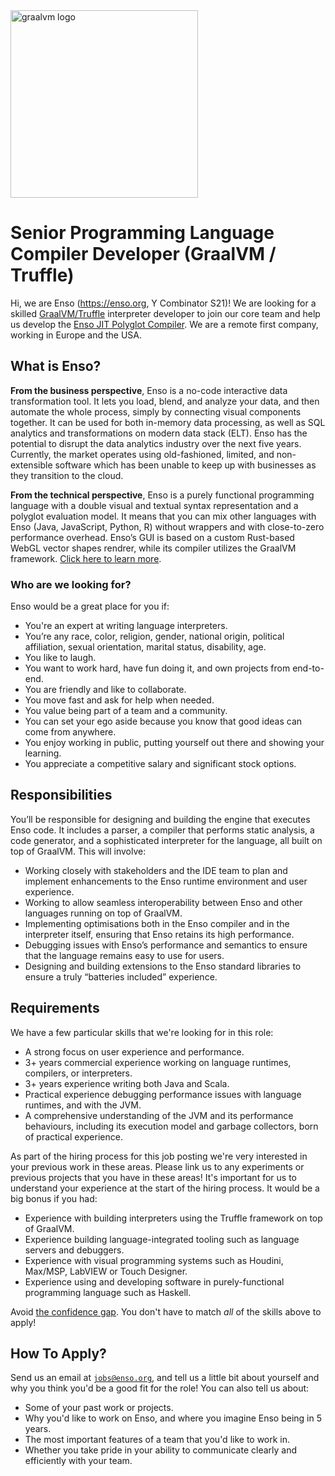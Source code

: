 <img src="https://user-images.githubusercontent.com/1623053/131850979-fdb0e243-6ffe-46b8-9c14-d86784659741.png" alt="graalvm logo" width="300px">

# Senior Programming Language Compiler Developer (GraalVM / Truffle)
Hi, we are Enso (https://enso.org, Y Combinator S21)! We are looking for a skilled [GraalVM/Truffle](https://www.graalvm.org) interpreter 
developer to join our core team and help us develop the [Enso JIT Polyglot Compiler](https://enso.org/language#compiler). We are a remote first company, working in 
Europe and the USA.

## What is Enso?
**From the business perspective**, Enso is a no-code interactive data transformation 
tool. It lets you load, blend, and analyze your data, and then automate the 
whole process, simply by connecting visual components together. It can be used for 
both in-memory data processing, as well as SQL analytics and transformations on 
modern data stack (ELT). Enso has the potential to disrupt the data analytics 
industry over the next five years. 
Currently, the market operates using old-fashioned, limited, and non-extensible 
software which has been unable to keep up with businesses as they transition 
to the cloud.

**From the technical perspective**, Enso is a purely functional programming 
language with a double visual and textual syntax representation and a polyglot 
evaluation model. It means that you can mix other languages with Enso (Java, 
JavaScript, Python, R) without wrappers and with close-to-zero performance 
overhead. Enso’s GUI is based on a custom Rust-based WebGL vector shapes rendrer, 
while its compiler utilizes the GraalVM framework. [Click here to learn more](https://enso.org/language).

### Who are we looking for?
Enso would be a great place for you if:
- You're an expert at writing language interpreters.
- You’re any race, color, religion, gender, national origin, political affiliation, sexual orientation, 
  marital status, disability, age.
- You like to laugh.
- You want to work hard, have fun doing it, and own projects from end-to-end.
- You are friendly and like to collaborate.
- You move fast and ask for help when needed.
- You value being part of a team and a community.
- You can set your ego aside because you know that good ideas can come from anywhere.
- You enjoy working in public, putting yourself out there and showing your learning.
- You appreciate a competitive salary and significant stock options.

## Responsibilities
You’ll be responsible for designing and building the engine that executes Enso code. 
It includes a parser, a compiler that performs static analysis, a code generator, 
and a sophisticated interpreter for the language, all built on top of GraalVM. 
This will involve:
- Working closely with stakeholders and the IDE team to plan and implement 
  enhancements to the Enso runtime environment and user experience.
- Working to allow seamless interoperability between Enso and other languages 
  running on top of GraalVM.
- Implementing optimisations both in the Enso compiler and in the interpreter 
  itself, ensuring that Enso retains its high performance.
- Debugging issues with Enso’s performance and semantics to ensure that 
  the language remains easy to use for users.
- Designing and building extensions to the Enso standard libraries to 
  ensure a truly “batteries included” experience.

## Requirements
We have a few particular skills that we're looking for in this role:
- A strong focus on user experience and performance.
- 3+ years commercial experience working on language runtimes, compilers, 
  or interpreters.
- 3+ years experience writing both Java and Scala.
- Practical experience debugging performance issues with language runtimes, 
  and with the JVM.
- A comprehensive understanding of the JVM and its performance behaviours, 
  including its execution model and garbage collectors, born of practical experience.

As part of the hiring process for this job posting we're very interested in your 
previous work in these areas. Please link us to any experiments or previous projects 
that you have in these areas! It's important for us to understand your experience at 
the start of the hiring process.
It would be a big bonus if you had:
- Experience with building interpreters using the Truffle framework on top of GraalVM.
- Experience building language-integrated tooling such as language servers and debuggers.
- Experience with visual programming systems such as Houdini, Max/MSP, LabVIEW or 
  Touch Designer.
- Experience using and developing software in purely-functional programming language 
  such as Haskell.

Avoid [the confidence gap](https://www.forbes.com/sites/womensmedia/2014/04/28/act-now-to-shrink-the-confidence-gap/).
You don't have to match _all_ of the skills above to apply!

## How To Apply?
Send us an email at [`jobs@enso.org`](mailto:jobs@enso.org), and tell us a
little bit about yourself and why you think you'd be a good fit for the role!
You can also tell us about:

- Some of your past work or projects.
- Why you'd like to work on Enso, and where you imagine Enso being in 5 years.
- The most important features of a team that you'd like to work in.
- Whether you take pride in your ability to communicate clearly and efficiently
  with your team.
